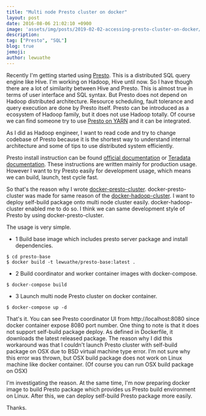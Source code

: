 ```yaml
---
title: "Multi node Presto cluster on docker"
layout: post
date: 2016-08-06 21:02:10 +0900
image: 'assets/img/posts/2019-02-02-accessing-presto-cluster-on-docker/catch.png'
description:
tag: ["Presto", "SQL"]
blog: true
jemoji:
author: lewuathe
---
```


Recently I'm getting started using [Presto](http://prestodb.io). This is a distributed SQL query engine like Hive.
I'm working on Hadoop, Hive until now. So I have though there are a lot of similarity between Hive and Presto.
This is almost true in terms of user interface and SQL syntax. But Presto does not depend on Hadoop distributed
architecture. Resource scheduling, fault tolerance and query execution are done by Presto itself. Presto can be
introduced as a ecosystem of Hadoop family, but it does not use Hadoop totally. Of course we can find someone
try to use [Presto on YARN](http://teradata.github.io/presto/docs/141t/server-installation.html) and it can be
integrated.

<!-- more -->

As I did as Hadoop engineer, I want to read code and try to change codebase of Presto because it is the shortest way
to understand internal architecture and some of tips to use distributed system efficiently.

Presto install instruction can be found [official documentation](https://prestodb.io/docs/current/installation/deployment.html)
or [Teradata documentation](http://teradata.github.io/presto/docs/141t/server-installation.html). These instructions are written
mainly for production usage. However I want to try Presto easily for development usage, which means we can build, launch, test cycle
fast.

So that's the reason why I wrote [docker-presto-cluster](https://github.com/Lewuathe/docker-presto-cluster). docker-presto-cluster
was made for same reason of the [docker-hadoop-cluster](https://github.com/Lewuathe/docker-hadoop-cluster).
I want to deploy self-build package onto multi node cluster easily. docker-hadoop-cluster enabled me to do so. I think we can
same development style of Presto by using docker-presto-cluster.

The usage is very simple.

- 1 Build base image which includes presto server package and install dependencies.

```
$ cd presto-base
$ docker build -t lewuathe/presto-base:latest .
```

- 2 Build coordinator and worker container images with docker-compose.

```
$ docker-compose build
```

- 3 Launch multi node Presto cluster on docker container.

```
$ docker-compose up -d
```

That's it. You can see Presto coordinator UI from http://localhost:8080 since docker container expose 8080 port number.
One thing to note is that it does not support self-build package deploy. As defined in Dockerfile, it downloads the latest
released package. The reason why I did this workaround was that I couldn't launch Presto cluster with self-build package
on OSX due to BSD virtual machine type error. I'm not sure why this error was thrown, but OSX build package does not work
on Linux machine like docker container. (Of course you can run OSX build package on OSX)

I'm investigating the reason. At the same time, I'm now preparing docker image to build Presto package which provides us
Presto build environment on Linux. After this, we can deploy self-build Presto package more easily.

Thanks.
